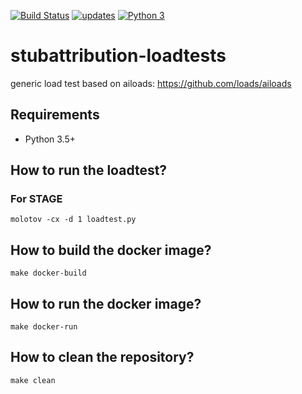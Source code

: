 [![Build Status](https://travis-ci.org/stephendonner/stubattribution-loadtests.svg?branch=master)](https://travis-ci.org/stephendonner/stubattribution-loadtests)
[![updates](https://pyup.io/repos/github/stephendonner/stubattribution-loadtests/shield.svg)](https://pyup.io/repos/github/stephendonner/stubattribution-loadtests/)
[![Python 3](https://pyup.io/repos/github/stephendonner/stubattribution-loadtests/python-3-shield.svg)](https://pyup.io/repos/github/stephendonner/stubattribution-loadtests/)


# stubattribution-loadtests

generic load test based on ailoads: https://github.com/loads/ailoads

## Requirements

- Python 3.5+


## How to run the loadtest?

### For STAGE 

    molotov -cx -d 1 loadtest.py

## How to build the docker image?

    make docker-build


## How to run the docker image?

    make docker-run


## How to clean the repository?

    make clean
